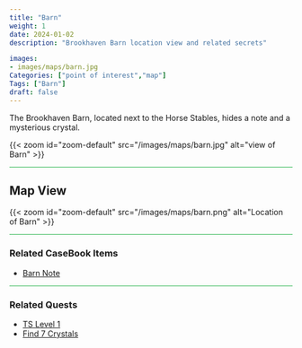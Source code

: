 ```yaml
---
title: "Barn"
weight: 1
date: 2024-01-02
description: "Brookhaven Barn location view and related secrets"

images:
- images/maps/barn.jpg
Categories: ["point of interest","map"]
Tags: ["Barn"]
draft: false
--- 
```


The Brookhaven Barn, located next to the Horse Stables, hides a note and a mysterious crystal. 

{{< zoom id="zoom-default" src="/images/maps/barn.jpg" alt="view of Barn" >}}

<hr style="background-color: #28b44c" size=8>

## Map View

{{< zoom id="zoom-default" src="/images/maps/barn.png" alt="Location of Barn" >}}

<hr style="background-color: #28b44c" size=8>

### Related CaseBook Items

- [Barn Note](/casebook/notes/mrb/#barn)

<hr style="background-color: #28b44c" size=8>

### Related Quests

- [TS Level 1](/lore/special_tools/#ts-level-1)
- [Find 7 Crystals](/lore/quests/#find-7-crystals)
